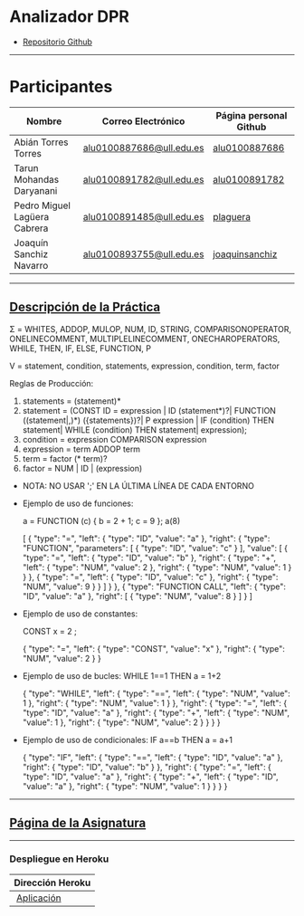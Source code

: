 # Analizador DPR

* [Repositorio Github](https://github.com/ULL-ESIT-PL-1617/analizador-dpr-pedro-tarun-joaquin-abian)

---

# Participantes

| Nombre | Correo Electrónico | Página personal Github |
| --- | --- | --- |
| Abián Torres Torres | alu0100887686@ull.edu.es | [alu0100887686](https://alu0100887686.github.io/) |
| Tarun Mohandas Daryanani | alu0100891782@ull.edu.es | [alu0100891782](https://alu0100891782.github.io/) |
| Pedro Miguel Lagüera Cabrera | alu0100891485@ull.edu.es | [plaguera](https://plaguera.github.io/) |
| Joaquín Sanchiz Navarro | alu0100893755@ull.edu.es | [joaquinsanchiz](https://joaquinsanchiz.github.io/) |

---

## [Descripción de la Práctica](https://casianorodriguezleon.gitbooks.io/ull-esit-1617/content/practicas/practicarecdescparser.html)

Σ = WHITES, ADDOP, MULOP, NUM, ID, STRING, COMPARISONOPERATOR, ONELINECOMMENT, MULTIPLELINECOMMENT, ONECHAROPERATORS, 
WHILE, THEN, IF, ELSE, FUNCTION, P 

V = statement, condition, statements, expression, condition, term, factor

Reglas de Producción:
  1. statements = (statement)*
  2. statement  = (CONST ID = expression | ID (statement*)?| FUNCTION ((statement|,)*) ({statements})?| P expression | IF (condition) THEN statement| WHILE (condition) THEN statement| expression);
  3. condition  = expression COMPARISON expression
  4. expression = term ADDOP term
  5. term       = factor (* term)?
  6. factor     = NUM | ID | (expression)
  
- NOTA: NO USAR ';' EN LA ÚLTIMA LÍNEA DE CADA ENTORNO

* Ejemplo de uso de funciones:

   a = FUNCTION (c) {
    b = 2 + 1;
    c = 9
   };
   a(8)


   [
     {
       "type": "=",
       "left": {
         "type": "ID",
         "value": "a"
       },
       "right": {
         "type": "FUNCTION",
         "parameters": [
           {
             "type": "ID",
             "value": "c"
           }
         ],
         "value": [
           {
             "type": "=",
             "left": {
               "type": "ID",
               "value": "b"
             },
             "right": {
               "type": "+",
               "left": {
                 "type": "NUM",
                 "value": 2
               },
               "right": {
                 "type": "NUM",
                 "value": 1
               }
             }
           },
           {
             "type": "=",
             "left": {
               "type": "ID",
               "value": "c"
             },
             "right": {
               "type": "NUM",
               "value": 9
             }
           }
         ]
       }
     },
     {
       "type": "FUNCTION CALL",
       "left": {
         "type": "ID",
         "value": "a"
       },
       "right": [
         {
           "type": "NUM",
           "value": 8
         }
       ]
     }
    ] 

* Ejemplo de uso de constantes:

   CONST x = 2 ;

   {
     "type": "=",
     "left": {
       "type": "CONST",
       "value": "x"
     },
     "right": {
       "type": "NUM",
       "value": 2
     }
   }

* Ejemplo de uso de bucles:
    WHILE 1==1 THEN a = 1+2
 
     {
      "type": "WHILE",
      "left": {
        "type": "==",
        "left": {
          "type": "NUM",
          "value": 1
        },
        "right": {
          "type": "NUM",
          "value": 1
        }
      },
      "right": {
        "type": "=",
        "left": {
          "type": "ID",
          "value": "a"
        },
        "right": {
          "type": "+",
          "left": {
            "type": "NUM",
            "value": 1
          },
          "right": {
            "type": "NUM",
            "value": 2
          }
        }
      }
    }
    
* Ejemplo de uso de condicionales:
  IF a==b THEN a = a+1
    
  {
  "type": "IF",
  "left": {
    "type": "==",
    "left": {
      "type": "ID",
      "value": "a"
    },
    "right": {
      "type": "ID",
      "value": "b"
    }
  },
  "right": {
    "type": "=",
    "left": {
      "type": "ID",
      "value": "a"
    },
    "right": {
      "type": "+",
      "left": {
        "type": "ID",
        "value": "a"
      },
      "right": {
        "type": "NUM",
        "value": 1
      }
    }
  }
}
---

## [Página de la Asignatura](https://campusvirtual.ull.es/1617/course/view.php?id=1148)

---

### Despliegue en Heroku

| Dirección Heroku |
| ---  |
|  [Aplicación](https://blooming-temple-32843.herokuapp.com/) |

